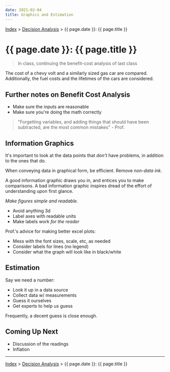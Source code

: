 ```yaml
---
date: 2021-02-04
title: Graphics and Estimation
---
```


[Index](../../../index.md) > [Decision Analysis](./index.md) > {{ page.date }}: {{ page.title }}

# {{ page.date }}: {{ page.title }}

> In class, continuing the benefit-cost analysis of last class

The cost of a chevy volt and a similarly sized gas car are compared. Additionally, the fuel costs and the lifetimes of the cars are considered.

## Further notes on Benefit Cost Analysis

- Make sure the inputs are reasonable
- Make sure you're doing the math correctly

> "Forgetting variables, and adding things that should have been subtracted, are the most common mistakes" - Prof.

## Information Graphics

It's important to look at the data points that *don't* have problems, in addition to the ones that do.

When conveying data in graphical form, be efficient. Remove *non-data ink*.

A good information graphic draws you in, and entices you to make comparisons. A bad information graphic inspires dread of the effort of understanding upon first glance.

*Make figures simple and readable.*

- Avoid anything 3d
- Label axes with readable units
- Make labels work *for the reader*

Prof.'s advice for making better excel plots:

- Mess with the font sizes, scale, etc, as needed
- Consider labels for lines (no legend)
- Consider what the graph will look like in black/white

## Estimation

Say we need a number:

- Look it up in a data source
- Collect data w/ measurements
- Guess it ourselves
- Get experts to help us guess

Frequently, a decent guess is close enough.


## Coming Up Next

- Discussion of the readings
- Inflation

---

[Index](../../../index.md) > [Decision Analysis](./index.md) > {{ page.date }}: {{ page.title }}
